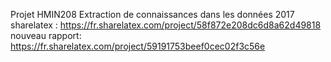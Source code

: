 Projet HMIN208 Extraction de connaissances dans les données 2017
sharelatex : https://fr.sharelatex.com/project/58f872e208dc6d8a62d49818
nouveau rapport: https://fr.sharelatex.com/project/59191753beef0cec02f3c56e
